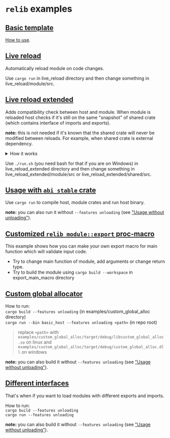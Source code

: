 # `relib` examples

## [Basic template](https://github.com/xxshady/relib-template)

[How to use](https://github.com/xxshady/relib-template/blob/main/README.md).

## [Live reload](./live_reload)

Automatically reload module on code changes.

Use `cargo run` in live_reload directory and then change something in live_reload/module/src.

## [Live reload extended](./live_reload_extended)

Adds compatibility check between host and module.
When module is reloaded host checks if it's still on the same "snapshot" of shared crate (which contains interface of imports and exports).

**note:** this is not needed if it's known that the shared crate will never be modified between reloads. For example, when shared crate is external dependency.

<details>
<summary>How it works</summary>

---

shared crate defines build id (which is just a timestamp of when the crate was built) and it's used to check if host and module are using the same "snapshot" of the shared crate.

Why `./run.sh`? host and module crates needs to be built with the same `cargo build` command, from the same root directory,
so that build.rs in shared crate is working correctly, also host binary needs to be copied to avoid conflicts with `cargo build`
runner in the host binary.

Instead of timestamp approach we could, for example, hash shared directory + root Cargo.lock + directories of local dependencies
but it would be more complex to implement.

---

</details>

Use `./run.sh` (you need bash for that if you are on Windows) in live_reload_extended directory and then change something in live_reload_extended/module/src or live_reload_extended/shared/src.

## [Usage with `abi_stable` crate](./abi_stable_usage)

Use `cargo run` to compile host, module crates and run host binary.

**note:** you can also run it without `--features unloading` (see ["Usage without unloading"](https://docs.rs/relib/latest/relib/docs/index.html#usage-without-unloading)).

## [Customized `relib_module::export` proc-macro](./export_main_macro)

This example shows how you can make your own export macro for main function which will validate input code.

- Try to change main function of module, add arguments or change return type.
- Try to build the module using `cargo build --workspace` in export_main_macro directory

## [Custom global allocator](./custom_global_alloc)

How to run:<br>
`cargo build --features unloading` (in examples/custom_global_alloc directory)<br>
`cargo run --bin basic_host --features unloading <path>` (in repo root)

> replace `<path>` with `examples/custom_global_alloc/target/debug/libcustom_global_alloc.so` on linux and `examples/custom_global_alloc/target/debug/custom_global_alloc.dll` on windows

**note:** you can also build it without `--features unloading` (see ["Usage without unloading"](https://docs.rs/relib/latest/relib/docs/index.html#usage-without-unloading)).

## [Different interfaces](./different_interfaces)

That's when if you want to load modules with different exports and imports.

How to run:<br>
`cargo build --features unloading`<br>
`cargo run --features unloading`

**note:** you can also build it without `--features unloading` (see ["Usage without unloading"](https://docs.rs/relib/latest/relib/docs/index.html#usage-without-unloading)).
